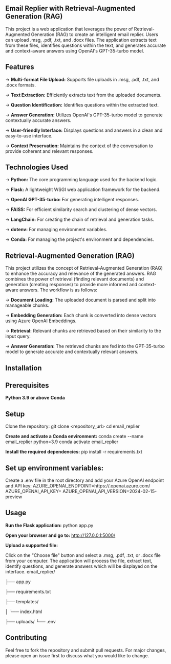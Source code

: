 ## Email Replier with Retrieval-Augmented Generation (RAG)
This project is a web application that leverages the power of Retrieval-Augmented Generation (RAG) to create an intelligent email replier. Users can upload .msg, .pdf, .txt, and .docx files. The application extracts text from these files, identifies questions within the text, and generates accurate and context-aware answers using OpenAI's GPT-35-turbo model.

## Features
 
  ->  **Multi-format File Upload:** Supports file uploads in .msg, .pdf, .txt, and .docx formats.
  
  ->  **Text Extraction:** Efficiently extracts text from the uploaded documents.
  
  ->  **Question Identification:** Identifies questions within the extracted text.
  
  ->  **Answer Generation:** Utilizes OpenAI's GPT-35-turbo model to generate contextually accurate answers.
  
  ->  **User-friendly Interface:** Displays questions and answers in a clean and easy-to-use interface.
  
  ->  **Context Preservation:** Maintains the context of the conversation to provide coherent and relevant responses.

## Technologies Used

->   **Python:** The core programming language used for the backend logic.

->    **Flask:** A lightweight WSGI web application framework for the backend.

->    **OpenAI GPT-35-turbo:** For generating intelligent responses.

->    **FAISS:** For efficient similarity search and clustering of dense vectors.

->   **LangChain:** For creating the chain of retrieval and generation tasks.

->    **dotenv:** For managing environment variables.

->    **Conda:** For managing the project's environment and dependencies.

## Retrieval-Augmented Generation (RAG)
This project utilizes the concept of Retrieval-Augmented Generation (RAG) to enhance the accuracy and relevance of the generated answers. RAG combines the power of retrieval (finding relevant documents) and generation (creating responses) to provide more informed and context-aware answers. The workflow is as follows:

-> **Document Loading:** The uploaded document is parsed and split into manageable chunks.

-> **Embedding Generation:** Each chunk is converted into dense vectors using Azure OpenAI Embeddings.

->  **Retrieval:** Relevant chunks are retrieved based on their similarity to the input query.

->  **Answer Generation:** The retrieved chunks are fed into the GPT-35-turbo model to generate accurate and contextually relevant answers.

## Installation
## Prerequisites
**Python 3.9 or above**
**Conda**

## Setup
Clone the repository:
git clone <repository_url>
cd email_replier

**Create and activate a Conda environment:**
conda create --name email_replier python=3.9
conda activate email_replier

**Install the required dependencies:**
pip install -r requirements.txt

## Set up environment variables:

Create a .env file in the root directory and add your Azure OpenAI endpoint and API key:
AZURE_OPENAI_ENDPOINT=https://<your-endpoint>.openai.azure.com/
AZURE_OPENAI_API_KEY=<your-api-key>
AZURE_OPENAI_API_VERSION=2024-02-15-preview

## Usage
**Run the Flask application:**
python app.py

**Open your browser and go to:**
http://127.0.0.1:5000/

**Upload a supported file:**

Click on the "Choose file" button and select a .msg, .pdf, .txt, or .docx file from your computer. The application will process the file, extract text, identify questions, and generate answers which will be displayed on the interface.
email_replier/

├── app.py

├── requirements.txt

├── templates/

│   └── index.html

├── uploads/
└── .env

## Contributing
Feel free to fork the repository and submit pull requests. For major changes, please open an issue first to discuss what you would like to change.
